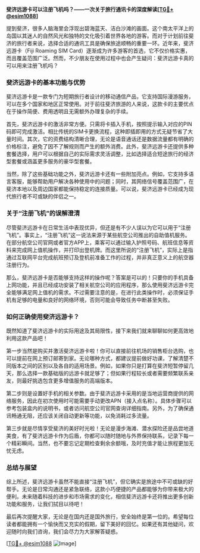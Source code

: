 **斐济远游卡可以注册飞机吗？——一次关于旅行通讯卡的深度解读[[TG💪+ @esim1088](https://t.me/s/esim1088)]**

提到斐济，很多人脑海里会浮现出碧海蓝天、洁白沙滩的画面。这个南太平洋上的岛国以其迷人的自然风光和独特的文化吸引着世界各地的游客。而对于计划前往斐济的旅行者来说，选择合适的通讯工具是确保旅途顺畅的重要一环。近年来，斐济远游卡（Fiji Roaming SIM Card）逐渐成为许多游客的首选，它不仅价格实惠，而且覆盖范围广泛。然而，不少朋友在使用过程中也会产生疑问：斐济远游卡真的可以用来注册飞机吗？

### 斐济远游卡的基本功能与优势

斐济远游卡是一款专门为短期旅行者设计的移动通信产品，它支持国际漫游服务，可以在多个国家和地区正常使用。对于前往斐济旅游的人来说，这款卡的主要优点在于操作简便、费用透明且无需额外办理复杂的手续。

首先，斐济远游卡的激活非常方便。只需将卡插入手机，按照提示输入对应的PIN码即可完成激活。相比传统的SIM卡更换流程，这种即插即用的方式无疑节省了大量时间。其次，它的资费结构清晰合理，无论是语音通话还是数据流量都有明确的价格标注，避免了因不了解规则而产生的额外消费。此外，斐济远游卡还提供多种套餐选择，用户可以根据自己的实际需求灵活调整，比如选择适合短途旅行的经济型套餐或涵盖更多服务的豪华型套餐。

当然，除了这些基础功能之外，斐济远游卡还有一些附加亮点。例如，它支持多语言客服，能够帮助用户解决各种使用中的问题；同时，其网络信号覆盖范围广，在斐济本地以及周边国家都能保持稳定的连接质量。可以说，斐济远游卡已经成为现代旅行者不可或缺的伴侣之一。

### 关于“注册飞机”的误解澄清

尽管斐济远游卡在日常生活中表现优异，但还是有不少人误以为它可以用于“注册飞机”。事实上，“注册飞机”这一说法来源于某些航空公司推出的自助值机服务。在部分航空公司官网或者官方APP上，乘客可以通过输入护照号码、航班信息等资料来完成网上值机操作，并打印出登机牌。而这里所说的“注册飞机”，实际上是指通过互联网平台完成航班预订及登机前准备工作的过程，并非真正意义上的航空器注册行为。

那么，斐济远游卡是否能够支持这样的操作呢？答案是可以的！只要你的手机具备上网功能，并且已经成功安装了相关航空公司的应用程序，那么使用斐济远游卡完全能够满足网上值机的需求。不过需要注意的是，在进行此类操作时，必须保证手机有足够的电量和良好的网络环境，否则可能会导致任务中断甚至失败。

### 如何正确使用斐济远游卡？

既然知道了斐济远游卡的实际用途及其局限性，接下来我们就来聊聊如何更高效地利用这款产品吧！

第一步当然是购买并激活斐济远游卡啦！你可以直接前往机场的销售柜台选购，也可以提前在网上预订邮寄到家。无论哪种方式，都建议提前做好功课，了解清楚不同版本之间的区别以及各自的适用场景。例如，如果你只是打算在斐济短暂停留几天，那么选择一款基础版的远游卡就足够了；但如果行程较长或者需要频繁联系亲友，则最好挑选包含更多增值服务的高端版本。

第二步则是设置好手机的相关参数。由于斐济远游卡采用的是当地运营商提供的网络服务，因此在初次使用时可能需要手动更改APN（接入点名称）。具体步骤可以参考包装盒内的说明书，或者访问航空公司官网查询详细指南。另外，为了确保通讯畅通无阻，还应该关闭自动更新等功能，以免消耗过多流量。

第三步就是尽情享受斐济的美好时光啦！无论是漫步海滩、潜水探险还是品尝地道美食，有了斐济远游卡作为后盾，你都可以随时随地与外界保持联系，记录下每一个精彩瞬间。当然，也不要忘记定期检查剩余余额哦，及时充值才能让旅程更加无忧无虑。

### 总结与展望

综上所述，斐济远游卡虽然不能直接“注册飞机”，但它确实是旅途中不可或缺的好帮手。无论是日常沟通还是紧急联络，这款小巧便捷的产品都能够为你带来极大的便利。未来随着科技的进步和市场需求的变化，相信斐济远游卡还将推出更多创新功能和服务，让我们拭目以待吧！

最后再次提醒大家，无论是在国内还是国外旅行，安全始终是第一位的。希望每位读者都能拥有一个愉快而又充实的假期，留下美好的回忆。如果还有其他疑问，欢迎随时向我们咨询，我们会尽力为大家解答疑惑。

[[TG💪+ @esim1088](https://t.me/s/esim1088) ![Image](https://i.postimg.cc/4NQfJmqS/Snipaste-2025-05-13-00-14-12.png)]
